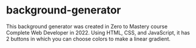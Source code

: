 # background-generator

This background generator was created in Zero to Mastery course Complete Web Developer in 2022.  Using HTML, CSS, and JavaScript, it has 2 buttons in which you can choose colors to make a linear gradient.

